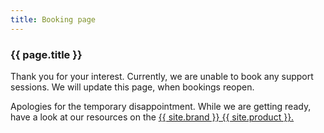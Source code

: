 ```yaml
---
title: Booking page
---
```


### {{ page.title }}

Thank you for your interest. Currently, we are unable to book any support sessions. We will update this page, when bookings reopen.

Apologies for the temporary disappointment. While we are getting ready, have a look at our resources on the <a href="{{ '/guide/index.html' | prepend: site.baseurl }}" target="_blank" rel="noreferrer noopener">{{ site.brand }} {{ site.product }}.</a>